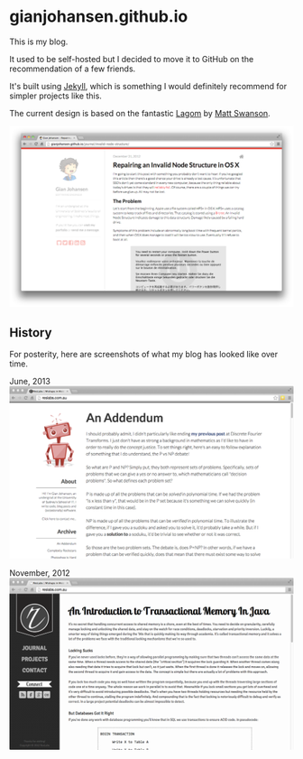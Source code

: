# gianjohansen.github.io

This is my blog.

It used to be self-hosted but I decided to move it to GitHub on the recommendation of a few friends.

It's built using [Jekyll](http://jekyllrb.com/), which is something I would definitely recommend for simpler projects like this.

The current design is based on the fantastic [Lagom](https://github.com/swanson/lagom) by [Matt Swanson](https://github.com/swanson).

![](/assets/images/gianjohansen.github.io.png?raw=true)

## History

For posterity, here are screenshots of what my blog has looked like over time.

June, 2013
![](/assets/images/webdev_2013jun.tiff?raw=true)

November, 2012
![](/assets/images/webdev_2012nov.tiff?raw=true)